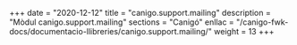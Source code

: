 +++
date        = "2020-12-12"
title       = "canigo.support.mailing"
description = "Mòdul canigo.support.mailing"
sections    = "Canigó"
enllac		= "/canigo-fwk-docs/documentacio-llibreries/canigo.support.mailing/"
weight		= 13
+++
